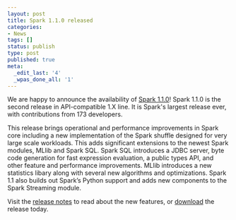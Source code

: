 ```yaml
---
layout: post
title: Spark 1.1.0 released
categories:
- News
tags: []
status: publish
type: post
published: true
meta:
  _edit_last: '4'
  _wpas_done_all: '1'
---
```

We are happy to announce the availability of <a href="{{site.url}}releases/spark-release-1-1-0.html" title="Spark Release 1.1.0">Spark 1.1.0</a>! Spark 1.1.0 is the second release in API-compatible 1.X line. It is Spark's largest release ever, with contributions from 173 developers. 

This release brings operational and performance improvements in Spark core including a new implementation of the Spark shuffle designed for very large scale workloads. This adds significant extensions to the newest Spark modules, MLlib and Spark SQL. Spark SQL introduces a JDBC server, byte code generation for fast expression evaluation, a public types API, and other feature and performance improvements. MLlib introduces a new statistics libary along with several new algorithms and optimizations. Spark 1.1 also builds out Spark’s Python support and adds new components to the Spark Streaming module. 

Visit the <a href="{{site.url}}releases/spark-release-1-1-0.html" title="Spark Release 1.1.0">release notes</a> to read about the new features, or <a href="{{site.url}}downloads.html">download</a> the release today.
